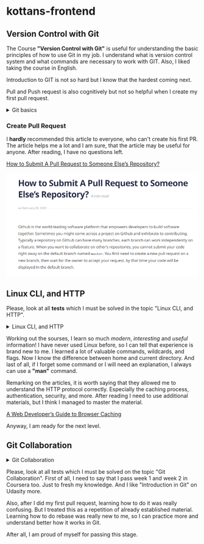 # kottans-frontend
## Version Control with Git

The Course **"Version Control with Git"** is useful for understanding the basic principles of how to use Git in my job. I understand what is version control system and what commands are necessary to work with GIT. Also, I liked taking the course in English. 

Introduction to GIT is not so hard but I know that the hardest coming next.

Pull and Push request is also cognitively but not so helpful when I create my first pull request.

<details> 
 <summary>Git basics</summary> 
  
 ![Version Control with Git](Git%20Basics/git-done.png)
 ![Git Introduction](Git%20Basics/git%20intro.png)
 ![Pull and Push](Git%20Basics/pull_push.png) 
  
 </details>

### Create Pull Request

I **hardly** recommended this article to everyone, who can't create his first PR. The article helps me a lot and I am sure, that the article may be useful for anyone. After reading, I have no questions left. 

[How to Submit A Pull Request to Someone Else’s Repository?](https://learntocodetogether.com/create-your-first-pull-request/)

![The article](https://github.com/YuliiaDikun/kottans-frontend/blob/main/Git%20Basics/PR.png)

## Linux CLI, and HTTP

Please, look at all **tests** which I must be solved in the topic "Linux CLI, and HTTP". 

<details> 
 <summary>Linux CLI, and HTTP</summary> 
  
 ![Quiz 1](task_linux_cli/Quiz_number_1.png) 
 ![Quiz 2](task_linux_cli/Quiz_number_2.png) 
 ![Quiz 3](task_linux_cli/Quiz_number_3.png) 
 ![Quiz 4](task_linux_cli/Quiz_number_4.png) 
  
 </details>

Working out the sourses, I learn so much *modern*, *interesting* and *useful* information! I have never used Linux before, so I can tell that experience is brand new to me. I learned a lot of valuable commands, wildcards, and flags. Now I know the difference between home and current directory. And last of all, if I forget some command or I will need an explanation, I always can use a **"man"** command.

Remarking on the articles, it is worth saying that they allowed me to understand the HTTP protocol correctly. Especially the caching process, authentication, security, and more. After reading I need to use additional materials, but I think I managed to master the material. 

[A Web Developer’s Guide to Browser Caching](https://medium.com/@codebyamir/a-web-developers-guide-to-browser-caching-cc41f3b73e7c)

Anyway, I am ready for the next level.

## Git Collaboration

<details> 
 <summary>Git Collaboration</summary> 
  
 ![Basic](task_git_collaboration/learn-git-1.png) 
 ![Pull&Push](task_git_collaboration/learn-git-2.png) 
 ![Week_3](task_git_collaboration/module_3.png) 
 ![Week_4](task_git_collaboration/Module_4.png.)
  
 </details>

Please, look at all tests which I must be solved on the topic "Git Collaboration". First of all, I need to say that I pass week 1 and week 2 in Coursera too. Just to fresh my knowledge. And I like "Introduction in Git" on Udasity more. 

Also, after I did my first pull request, learning how to do it was really confusing. But I treated this as a repetition of already established material. 
Learning how to do rebase was really new to me, so I can practice more and understand better how it works in Git. 

After all, I am proud of myself for passing this stage.
